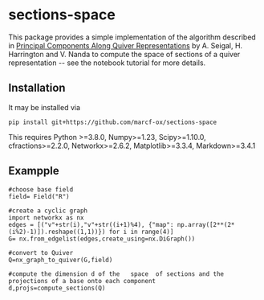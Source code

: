 # sections-space

This package provides a simple implementation of the algorithm described in <a href="https://link.springer.com/article/10.1007/s10208-022-09563-x">Principal Components Along Quiver Representations</a> by A. Seigal, H. Harrington and V. Nanda to compute the space of sections of a quiver representation -- see the notebook tutorial for more details.

## Installation

It may be installed via

```
pip install git+https://github.com/marcf-ox/sections-space
```

This requires Python >=3.8.0, Numpy>=1.23, Scipy>=1.10.0, cfractions>=2.2.0, Networkx>=2.6.2, Matplotlib>=3.3.4, Markdown>=3.4.1

## Exampple

```
#choose base field
field= Field("R")

#create a cyclic graph
import networkx as nx
edges = [("v"+str(i),"v"+str((i+1)%4), {"map": np.array([2**(2*(i%2)-1)]).reshape((1,1))}) for i in range(4)]
G= nx.from_edgelist(edges,create_using=nx.DiGraph())

#convert to Quiver
Q=nx_graph_to_quiver(G,field)

#compute the dimension d of the   space  of sections and the projections of a base onto each component
d,projs=compute_sections(Q)
```

